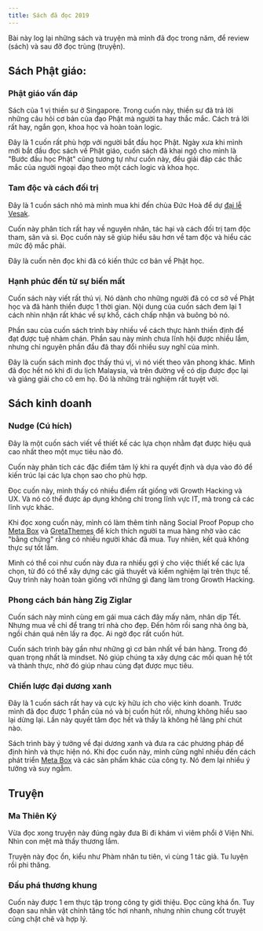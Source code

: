 ```yaml
---
title: Sách đã đọc 2019
---
```


Bài này log lại những sách và truyện mà mình đã đọc trong năm, để review (sách) và sau đỡ đọc trùng (truyện).

## Sách Phật giáo:

### Phật giáo vấn đáp

Sách của 1 vị thiền sư ở Singapore. Trong cuốn này, thiền sư đã trả lời những câu hỏi cơ bản của đạo Phật mà người ta hay thắc mắc. Cách trả lời rất hay, ngắn gọn, khoa học và hoàn toàn logic.

Đây là 1 cuốn rất phù hợp với người bắt đầu học Phật. Ngày xưa khi mình mới bắt đầu đọc sách về Phật giáo, cuốn sách đã khai ngộ cho mình là "Bước đầu học Phật" cũng tương tự như cuốn này, đều giải đáp các thắc mắc của người ngoại đạo theo một cách logic và khoa học.

### Tam độc và cách đối trị

Đây là 1 cuốn sách nhỏ mà mình mua khi đến chùa Đức Hoà để dự [đại lễ Vesak](https://hontap.info/p/dai-le-vesak).

Cuốn này phân tích rất hay về nguyên nhân, tác hại và cách đối trị tam độc tham, sân và si. Đọc cuốn này sẽ giúp hiểu sâu hơn về tam độc và hiểu các mức độ mắc phải.

Đây là cuốn nên đọc khi đã có kiến thức cơ bản về Phật học.

### Hạnh phúc đến từ sự biến mất

Cuốn sách này viết rất thú vị. Nó dành cho những người đã có cơ sở về Phật học và đã hành thiền được 1 thời gian. Nội dung của cuốn sách đem lại 1 cách nhìn nhận rất khác về sự khổ, cách chấp nhận và buông bỏ nó.

Phần sau của cuốn sách trình bày nhiều về cách thực hành thiền định để đạt được tuệ nhàm chán. Phần sau này mình chưa lĩnh hội được nhiều lắm, nhưng chỉ nguyên phần đầu đã thay đổi nhiều suy nghĩ của mình.

Đây là cuốn sách mình đọc thấy thú vị, vì nó viết theo văn phong khác. Mình đã đọc hết nó khi đi du lịch Malaysia, và trên đường về có dịp được đọc lại và giảng giải cho cô em họ. Đó là những trải nghiệm rất tuyệt vời.

## Sách kinh doanh

### Nudge (Cú hích)

Đây là một cuốn sách viết về thiết kế các lựa chọn nhằm đạt được hiệu quả cao nhất theo một mục tiêu nào đó.

Cuốn này phân tích các đặc điểm tâm lý khi ra quyết định và dựa vào đó để kiến trúc lại các lựa chọn sao cho phù hợp.

Đọc cuốn này, mình thấy có nhiều điểm rất giống với Growth Hacking và UX. Và nó có thể được áp dụng không chỉ trong lĩnh vực IT, mà trong cả các lĩnh vực khác.

Khi đọc xong cuốn này, mình có làm thêm tính năng Social Proof Popup cho [Meta Box](https://metabox.io) và [GretaThemes](https://gretathemes.com) để kích thích người ta mua hàng nhờ vào các "bằng chứng" rằng có nhiều người khác đã mua. Tuy nhiên, kết quả không thực sự tốt lắm.

Mình có thể coi như cuốn này đưa ra nhiều gợi ý cho việc thiết kế các lựa chọn, từ đó có thể xây dựng các giả thuyết và kiểm nghiệm lại trên thực tế. Quy trình này hoàn toàn giống với những gì đang làm trong Growth Hacking.

### Phong cách bán hàng Zig Ziglar

Cuốn sách này mình cùng em gái mua cách đây mấy năm, nhân dịp Tết. Nhưng mua về chỉ để trang trí nhà cho đẹp. Đến hôm rồi sang nhà ông bà, ngồi chán quá nên lấy ra đọc. Ai ngờ đọc rất cuốn hút.

Cuốn sách trình bày gần như những gì cơ bản nhất về bán hàng. Trong đó quan trọng nhất là mindset. Nó giúp chúng ta xây dựng các mối quan hệ tốt và thành thực, nhờ đó giúp nhau cùng đạt được mục tiêu.

### Chiến lược đại dương xanh

Đây là 1 cuốn sách rất hay và cực kỳ hữu ích cho việc kinh doanh. Trước mình đã đọc được 1 phần của nó và bị cuốn hút rồi, nhưng không hiểu sao lại dừng lại. Lần này quyết tâm đọc hết và thấy là không hề lãng phí chút nào.

Sách trình bày ý tưởng về đại dương xanh và đưa ra các phương pháp để định hình và thực hiện nó. Khi đọc cuốn này, mình cũng nghĩ nhiều đến cách phát triển [Meta Box](https://metabox.io) và các sản phẩm khác của công ty. Nó đem lại nhiều ý tưởng và suy ngẫm.

## Truyện

### Ma Thiên Ký

Vừa đọc xong truyện này đúng ngày đưa Bi đi khám vì viêm phổi ở Viện Nhi. Nhìn con mệt mà thấy thương lắm.

Truyện này đọc ổn, kiểu như Phàm nhân tu tiên, vì cùng 1 tác giả. Tu luyện rồi phi thăng.

### Đấu phá thương khung

Cuốn này được 1 em thực tập trong công ty giới thiệu. Đọc cũng khá ổn. Tuy đoạn sau nhân vật chính tăng tốc hơi nhanh, nhưng nhìn chung cốt truyệt cũng chặt chẽ và hợp lý.

